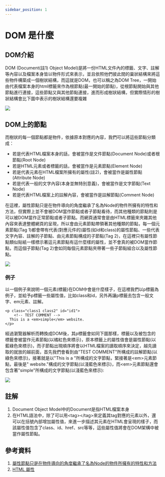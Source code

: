 ```yaml
---
sidebar_position: 1
---
```



# DOM 是什麼


## DOM介紹
DOM (Document(註1) Object Model)是將一份HTML文件內的標籤、文字、註解等內容以及檔案本身皆以物件形式來表示，並且依照他們彼此間的巢狀結構來將這些物件構築成一個樹狀結構，而這就是DOM，也可以稱之為DOM Tree，一開始由代表檔案本身的html標籤來作為根節點(最一開始的節點)，從根節點開始與其他節點進行連接，這些節點又與其他節點連接，進而形成樹狀結構，但實際情形的樹狀結構會比下圖中表示的樹狀結構還要複雜

![](https://res.cloudinary.com/dqfxgtyoi/image/upload/v1633244696/blog/dom/simpleTree_htkvmv.png)


## DOM上的節點

而樹狀的每一個節點都是物件，依據原本對應的內容，我們可以將這些節點分類成：

- 若是代表HTML檔案本身的話，會被當作是文件節點(Document Node)或者根節點(Root Node)
- 若是HTML元素或者標籤的話，會被當作是元素節點(Element Node)
- 若是代表元素在HTML檔案所擁有的屬性(註2)，會被當作是屬性節點(Attribute Node)
- 若是代表一般的文字內容(本身並無特別意義)，會被當作是文字節點(Text Node)
- 若是代表HTML檔案上的註解內容，會被當作是註解節點(Comment Node) 

在這裡，屬性節點只是在物件導向的角度繼承了名為Node的物件所擁有的特性和方法，但實際上並不會被DOM當作節點或者子節點看待，而其他種類的節點則是可以被DOM當作正常節點或者子節點。而網頁通常會是由HTML標籤來夾雜其他內容來表達整體網頁的呈現，所以會由元素節點帶領著其他種類的節點，每一個元素節點(Tag 1)都會帶有代表(對應元件的)屬性(如id和class)的屬性節點、一些代表文字內容、註解的子節點、由元素節點構成的子節點(Tag 2)，在這裡只有屬性節點類似貼紙一樣標示著這元素節點有這什麼樣的屬性，並不會真的被DOM當作節點，而這個子節點(Tag 2)會如同每個元素節點夾帶著一些子節點組合以及屬性節點。

![](https://res.cloudinary.com/dqfxgtyoi/image/upload/v1633109630/blog/dom/aDomNode_x6bv3g.png)


### 例子
以一個例子來說明一個元素(標籤)在DOM中會是什麼樣子，在這裡我們以p標籤為例子，並給予p標籤一些屬性值，比如class和id，另外再讓p標籤去包含一般文字、em元素、註解。
```
<p class="class1 class2" id="id1">
	<!-- TEST COMMENT -->
  This is a <em>simple</em> website.
</p>   
```

經過瀏覽器解析而轉換成DOM後，其p標籤會如同下圖那樣，標籤以及被包含的標籤會被當作元素節點(以橘紅色來標示)，原本標籤上的屬性值會是屬性節點(以藍綠色來標示)，而子節點出現順序將會以HTML檔案的讀取順序來決定，越先讀取的就放的越前面，首先我們會看到由"TEST COMMENT"所構成的註解節點(以綠色來標示)，接著就是以"This is a "所構成的文字節點，緊接著是&lt;em&gt;元素節點，最後是" website."構成的文字節點(以淺藍色來標示)，而&lt;em&gt;元素節點還會包含著"simple"所構成的文字節點(以淺藍色來標示):

![](https://res.cloudinary.com/dqfxgtyoi/image/upload/v1630055616/blog/dom/aDomNodeExample_ncvwwt.png)

## 註解
1. Document Object Model中的Document是指HTML檔案本身
2. 在HTML語法中，除了可以用&lt;tag&gt;&lt;/tag&gt;來定義其tag對應的元素以外，還可以在括號內部增加屬性值，來進一步描述其元素在HTML會呈現的樣子，而該屬性值包含了class、id、href、src等等，這些屬性值將會在DOM架構中被當作屬性節點。

## 參考資料
1. [屬性節點只是在物件導向的角度繼承了名為Node的物件所擁有的特性和方法](https://stackoverflow.com/questions/18102854/in-dom-structure-are-attributes-child-nodes-or-siblings)
2. [HTML 屬性](https://developer.mozilla.org/en-US/docs/Web/HTML/Attributes)






